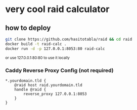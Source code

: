 # very cool raid calculator

## how to deploy

```bash
git clone https://github.com/hasitotabla/raid && cd raid
docker build -t raid-calc .
docker run -d -p 127.0.0.1:8053:80 raid-calc
```

<small>or use 127.0.0.1:80:80 to use it locally</small>

### Caddy Reverse Proxy Config (not required)

```caddy
*.yourdomain.tld {
    @raid host raid.yourdomain.tld
    handle @raid {
        reverse_proxy 127.0.0.1:8053
    }
}
```
